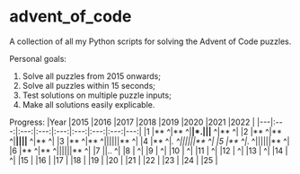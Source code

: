 # advent_of_code
A collection of all my Python scripts for solving the Advent of Code puzzles.

Personal goals:
1) Solve all puzzles from 2015 onwards;
2) Solve all puzzles within 15 seconds;
3) Test solutions on multiple puzzle inputs;
4) Make all solutions easily explicable.

Progress:
|Year   |2015   |2016   |2017   |2018   |2019   |2020   |2021   |2022   |
|---|:---:|:---:|:---:|:---:|:---:|:---:|:---:|---:|
|1   |** ^|** ^|**|*.|||** ^|** ^|
|2   |** ^|** ^|**||||** ^|** ^|
|3   |** ^|** ^||||||** ^|
|4   |** ^|*. ^||||||** ^|
|5   |** ^|*. ^||||||** ^|
|6   |** ^|** ^||||||** ^|
|7   ||.. ^|
|8   |   ^|
|9   |   ^|
|10  |   ^|
|11  |   ^|
|12  |   ^|
|13  |   ^|
|14  |   ^|
|15  |
|16  |
|17  |
|18  |
|19  |
|20  |
|21  |
|22  |
|23  |
|24  |
|25  |
